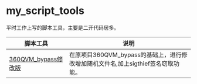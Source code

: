 # my_script_tools
平时工作上写的脚本工具，主要是二开代码居多。

| 脚本工具  |  说明  |
| ----  |  ----  |
| [360QVM_bypass修改版](https://github.com/S9MF/my_script_tools/blob/main/360QVM_bypass-public/README.md) |  在原项目360QVM_bypass的基础上，进行修改增加随机文件名,加上sigthief签名窃取功能。 |

